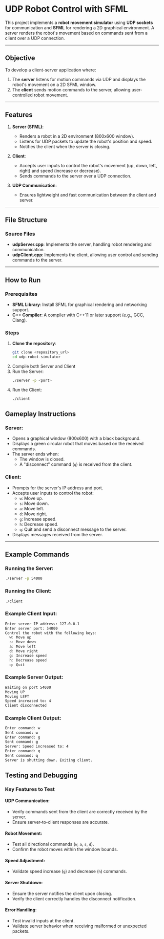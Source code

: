 # UDP Robot Control with SFML

This project implements a **robot movement simulator** using **UDP sockets** for communication and **SFML** for rendering a 2D graphical environment. A server renders the robot's movement based on commands sent from a client over a UDP connection.

---

## Objective

To develop a client-server application where:
1. The **server** listens for motion commands via UDP and displays the robot's movement on a 2D SFML window.
2. The **client** sends motion commands to the server, allowing user-controlled robot movement.

---

## Features

1. **Server (SFML)**:
   - Renders a robot in a 2D environment (800x600 window).
   - Listens for UDP packets to update the robot's position and speed.
   - Notifies the client when the server is closing.

2. **Client**:
   - Accepts user inputs to control the robot's movement (up, down, left, right) and speed (increase or decrease).
   - Sends commands to the server over a UDP connection.

3. **UDP Communication**:
   - Ensures lightweight and fast communication between the client and server.

---

## File Structure

### Source Files
- **udpServer.cpp**: Implements the server, handling robot rendering and communication.
- **udpClient.cpp**: Implements the client, allowing user control and sending commands to the server.

---

## How to Run

### Prerequisites
- **SFML Library**: Install SFML for graphical rendering and networking support.
- **C++ Compiler**: A compiler with C++11 or later support (e.g., GCC, Clang).

### Steps

1. **Clone the repository**:
   ```bash
   git clone <repository_url>
   cd udp-robot-simulator
   ```
2. Compile both Server and Client
3. Run the Server:
   ```bash
   ./server -p <port>
   ```
4. Run the Client:
   ```bash
   ./client
   ```
## Gameplay Instructions

### Server:
- Opens a graphical window (800x600) with a black background.
- Displays a green circular robot that moves based on the received commands.
- The server ends when:
  - The window is closed.
  - A "disconnect" command (`q`) is received from the client.

### Client:
- Prompts for the server's IP address and port.
- Accepts user inputs to control the robot:
  - `w`: Move up.
  - `s`: Move down.
  - `a`: Move left.
  - `d`: Move right.
  - `g`: Increase speed.
  - `h`: Decrease speed.
  - `q`: Quit and send a disconnect message to the server.
- Displays messages received from the server.

---


## Example Commands

### Running the Server:
```bash
./server -p 54000
```

### Running the Client:
```bash
./client
```

### Example Client Input:
```bash
Enter server IP address: 127.0.0.1
Enter server port: 54000
Control the robot with the following keys:
  w: Move up
  s: Move down
  a: Move left
  d: Move right
  g: Increase speed
  h: Decrease speed
  q: Quit
```
### Example Server Output:
```bash
Waiting on port 54000
Moving UP
Moving LEFT
Speed increased to: 4
Client disconnected
```

### Example Client Output:
```bash
Enter command: w
Sent command: w
Enter command: g
Sent command: g
Server: Speed increased to: 4
Enter command: q
Sent command: q
Server is shutting down. Exiting client.
```

## Testing and Debugging

### Key Features to Test

#### UDP Communication:
- Verify commands sent from the client are correctly received by the server.
- Ensure server-to-client responses are accurate.

#### Robot Movement:
- Test all directional commands (`w`, `a`, `s`, `d`).
- Confirm the robot moves within the window bounds.

#### Speed Adjustment:
- Validate speed increase (`g`) and decrease (`h`) commands.

#### Server Shutdown:
- Ensure the server notifies the client upon closing.
- Verify the client correctly handles the disconnect notification.

#### Error Handling:
- Test invalid inputs at the client.
- Validate server behavior when receiving malformed or unexpected packets.


